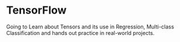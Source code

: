 # TensorFlow
Going to Learn about Tensors and its use in Regression, Multi-class Classification and hands out practice in real-world projects.
